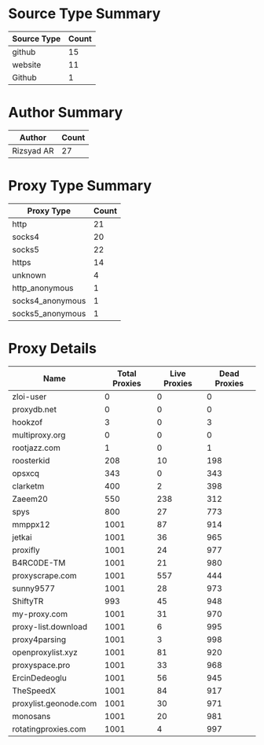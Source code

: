 # Source Type Summary

| Source Type | Count |
|-------------|-------|
| github | 15 |
| website | 11 |
| Github | 1 |


# Author Summary

| Author | Count |
|--------|-------|
| Rizsyad AR | 27 |


# Proxy Type Summary

| Proxy Type | Count |
|------------|-------|
| http | 21 |
| socks4 | 20 |
| socks5 | 22 |
| https | 14 |
| unknown | 4 |
| http_anonymous | 1 |
| socks4_anonymous | 1 |
| socks5_anonymous | 1 |


# Proxy Details

| Name | Total Proxies | Live Proxies | Dead Proxies |
|------|---------------|--------------|---------------|
| zloi-user | 0 | 0 | 0 |
| proxydb.net | 0 | 0 | 0 |
| hookzof | 3 | 0 | 3 |
| multiproxy.org | 0 | 0 | 0 |
| rootjazz.com | 1 | 0 | 1 |
| roosterkid | 208 | 10 | 198 |
| opsxcq | 343 | 0 | 343 |
| clarketm | 400 | 2 | 398 |
| Zaeem20 | 550 | 238 | 312 |
| spys | 800 | 27 | 773 |
| mmppx12 | 1001 | 87 | 914 |
| jetkai | 1001 | 36 | 965 |
| proxifly | 1001 | 24 | 977 |
| B4RC0DE-TM | 1001 | 21 | 980 |
| proxyscrape.com | 1001 | 557 | 444 |
| sunny9577 | 1001 | 28 | 973 |
| ShiftyTR | 993 | 45 | 948 |
| my-proxy.com | 1001 | 31 | 970 |
| proxy-list.download | 1001 | 6 | 995 |
| proxy4parsing | 1001 | 3 | 998 |
| openproxylist.xyz | 1001 | 81 | 920 |
| proxyspace.pro | 1001 | 33 | 968 |
| ErcinDedeoglu | 1001 | 56 | 945 |
| TheSpeedX | 1001 | 84 | 917 |
| proxylist.geonode.com | 1001 | 30 | 971 |
| monosans | 1001 | 20 | 981 |
| rotatingproxies.com | 1001 | 4 | 997 |
